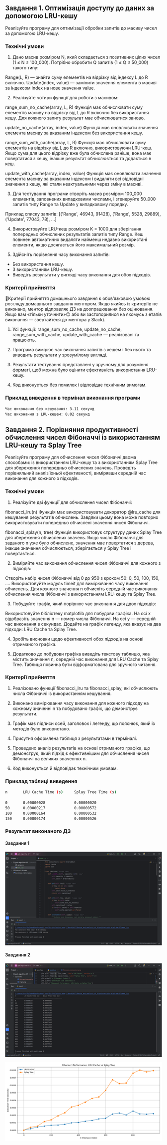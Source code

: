 ## Завдання 1. Оптимізація доступу до даних за допомогою LRU-кешу

Реалізуйте програму для оптимізації обробки запитів до масиву чисел за допомогою
LRU-кешу.

### Технічні умови

1. Дано масив розміром N, який складається з позитивних цілих чисел (1 ≤ N ≤
   100_000). Потрібно обробити Q запитів (1 ≤ Q ≤ 50_000) такого типу:

Range(L, R) — знайти суму елементів на відрізку від індексу L до R включно.
Update(index, value) — замінити значення елемента в масиві за індексом index на
нове значення value.

2. Реалізуйте чотири функції для роботи з масивом:

range_sum_no_cache(array, L, R) Функція має обчислювати суму елементів масиву на
відрізку від L до R включно без використання кешу. Для кожного запиту результат
має обчислюватися заново.

update_no_cache(array, index, value) Функція має оновлювати значення елемента
масиву за вказаним індексом без використання кешу.

range_sum_with_cache(array, L, R) Функція має обчислювати суму елементів на
відрізку від L до R включно, використовуючи LRU-кеш. Якщо сума для цього
відрізку вже була обчислена раніше, вона має повертатися з кешу, інакше
результат обчислюється та додається в кеш.

update_with_cache(array, index, value) Функція має оновлювати значення елемента
масиву за вказаним індексом і видаляти всі відповідні значення з кешу, які стали
неактуальними через зміну в масиві.

3. Для тестування програми створіть масив розміром 100_000 елементів, заповнених
   випадковими числами, і згенеруйте 50_000 запитів типу Range та Update у
   випадковому порядку.

Приклад списку запитів: [('Range', 46943, 91428), ('Range', 5528, 29889),
('Update', 77043, 78), ...]

4. Використовуйте LRU-кеш розміром K = 1000 для зберігання попередньо обчислених
   результатів запитів типу Range. Кеш повинен автоматично видаляти найменш
   недавно використані елементи, якщо досягається його максимальний розмір.

5. Здійсніть порівняння часу виконання запитів:

- Без використання кешу.
- З використанням LRU-кешу.
- Виведіть результати у вигляді часу виконання для обох підходів.

### Критерії прийняття

📌Критерії прийняття домашнього завдання є обов’язковою умовою розгляду
домашнього завдання ментором. Якщо якийсь із критеріїв не виконано, ментор
відправляє ДЗ на доопрацювання без оцінювання. Якщо вам «тільки уточнити»😉 або
ви застопорилися на якомусь з етапів виконання — звертайтеся до ментора у
Slack).

1. Усі функції: range_sum_no_cache, update_no_cache, range_sum_with_cache,
   update_with_cache — реалізовані та працюють.

2. Програма вимірює час виконання запитів з кешем і без нього та виводить
   результати у зрозумілому вигляді.

3. Результати тестування представлені у зручному для розуміння форматі, щоб
   можна було оцінити ефективність використання LRU-кешу.

4. Код виконується без помилок і відповідає технічним вимогам.

### Приклад виведення в термінал виконання програми

```bash
Час виконання без кешування: 3.11 секунд
Час виконання з LRU-кешем: 0.02 секунд
```

## Завдання 2. Порівняння продуктивності обчислення чисел Фібоначчі із використанням LRU-кешу та Splay Tree

Реалізуйте програму для обчислення чисел Фібоначчі двома способами: із
використанням LRU-кешу та з використанням Splay Tree для збереження попередньо
обчислених значень. Проведіть порівняльний аналіз їхньої ефективності, вимірявши
середній час виконання для кожного з підходів.

### Технічні умови

1. Реалізуйте дві функції для обчислення чисел Фібоначчі:

fibonacci_lru(n) Функція має використовувати декоратор @lru_cache для кешування
результатів обчислень. Завдяки цьому вона може повторно використовувати
попередньо обчислені значення чисел Фібоначчі.

fibonacci_splay(n, tree) Функція використовує структуру даних Splay Tree для
збереження обчислених значень. Якщо число Фібоначчі для заданого n уже було
обчислене, значення має повертатися з дерева, інакше значення обчислюється,
зберігається у Splay Tree і повертається.

2. Виміряйте час виконання обчислення чисел Фібоначчі для кожного з підходів:

Створіть набір чисел Фібоначчі від 0 до 950 з кроком 50: 0, 50, 100, 150, ....
Використовуйте модуль timeit для вимірювання часу виконання обчислень. Для
кожного значення n обчисліть середній час виконання обчислення числа Фібоначчі з
використанням LRU-кешу та Splay Tree.

3. Побудуйте графік, який порівнює час виконання для двох підходів:

Використовуйте бібліотеку matplotlib для побудови графіка. На осі x відобразіть
значення n — номер числа Фібоначчі. На осі y — середній час виконання в
секундах. Додайте на графік легенду, яка вказує на два підходи: LRU Cache та
Splay Tree.

4. Зробіть висновки щодо ефективності обох підходів на основі отриманого
   графіка.

5. Додатково до побудови графіка виведіть текстову таблицю, яка містить значення
   n, середній час виконання для LRU Cache та Splay Tree. Таблиця повинна бути
   відформатована для зручного читання.

### Критерії прийняття

1. Реалізовано функції fibonacci_lru та fibonacci_splay, які обчислюють числа
   Фібоначчі із використанням кешування.

2. Виконано вимірювання часу виконання для кожного підходу на кожному значенні n
   та побудовано графік, що демонструє результати.

3. Графік має підписи осей, заголовок і легенду, що пояснює, який із методів
   було використано.

4. Присутня оформлена таблиця з результатами в терміналі.

5. Проведено аналіз результатів на основі отриманого графіка, що демонструє,
   який підхід є ефективнішим для обчислення чисел Фібоначчі на великих
   значеннях n.

6. Код виконується й відповідає технічним умовам.

### Приклад таблиці виведення

```bash
n       LRU Cache Time (s)     Splay Tree Time (s)

0       0.00000028             0.00000020
50      0.00000217             0.00000572
100     0.00000164             0.00000532
150     0.00000174             0.00000526
```

### Результат виконаного ДЗ

#### Завдання 1

![Results](./assets/img_1.png)

#### Завдання 2

![Results](./assets/img_2.png)

![Results](./assets/fibonacci_comparison.png)
